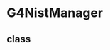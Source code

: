 <!-- G4NistManager.md --- 
;; 
;; Description: 
;; Author: Hongyi Wu(吴鸿毅)
;; Email: wuhongyi@qq.com 
;; Created: 五 7月 13 04:14:06 2018 (+0800)
;; Last-Updated: 五 7月 13 04:14:24 2018 (+0800)
;;           By: Hongyi Wu(吴鸿毅)
;;     Update #: 1
;; URL: http://wuhongyi.cn -->

# G4NistManager



## class 




<!-- G4NistManager.md ends here -->
